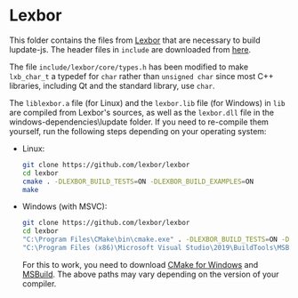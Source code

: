 # Lexbor

This folder contains the files from [Lexbor](https://github.com/lexbor/lexbor) that are necessary to build lupdate-js. The header files in `include` are downloaded from [here](https://github.com/lexbor/lexbor/tree/master/source/lexbor).

The file `include/lexbor/core/types.h` has been modified to make `lxb_char_t` a typedef for `char` rather than `unsigned char` since most C++ libraries, including Qt and the standard library, use `char`.

The `liblexbor.a` file (for Linux) and the `lexbor.lib` file (for Windows) in `lib` are compiled from Lexbor's sources, as well as the `lexbor.dll` file in the windows-dependencies\lupdate folder. If you need to re-compile them yourself, run the following steps depending on your operating system:

- Linux:

    ```bash
    git clone https://github.com/lexbor/lexbor
    cd lexbor
    cmake . -DLEXBOR_BUILD_TESTS=ON -DLEXBOR_BUILD_EXAMPLES=ON
    make
    ```

- Windows (with MSVC):

    ```bash
    git clone https://github.com/lexbor/lexbor
    cd lexbor
    "C:\Program Files\CMake\bin\cmake.exe" . -DLEXBOR_BUILD_TESTS=ON -DLEXBOR_BUILD_EXAMPLES=ON
    "C:\Program Files (x86)\Microsoft Visual Studio\2019\BuildTools\MSBuild\Current\Bin\MSBuild.exe" lexbor.sln
    ```

    For this to work, you need to download [CMake for Windows](https://cmake.org/download/) and [MSBuild](https://learn.microsoft.com/en-us/visualstudio/msbuild/walkthrough-using-msbuild?view=vs-2022#install-msbuild). The above paths may vary depending on the version of your compiler.